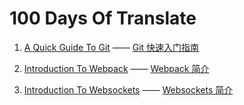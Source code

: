 # 100 Days Of Translate

1. [A Quick Guide To Git](https://flaviocopes.com/git/) —— [Git 快速入门指南](https://github.com/coderfe/100-days-of-translate/blob/master/a-quick-guide-to-git.md)

2. [Introduction To Webpack](https://flaviocopes.com/webpack/) —— [Webpack 简介](https://github.com/coderfe/100-days-of-translate/blob/master/introduction-to-webpack.md)

2. [Introduction To Websockets](https://flaviocopes.com/websockets/) —— [Websockets 简介](https://github.com/coderfe/100-days-of-translate/blob/master/introduction-to-websockets.md)

